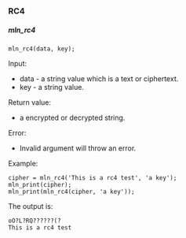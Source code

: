 ### RC4



##### mln_rc4

```
mln_rc4(data, key);
```

Input:

- data - a string value which is a text or ciphertext.
- key - a string value.

Return value:

- a encrypted or decrypted string.

Error:

- Invalid argument will throw an error.

Example:

```
cipher = mln_rc4('This is a rc4 test', 'a key');
mln_print(cipher);
mln_print(mln_rc4(cipher, 'a key'));
```

The output is:

```
oO?L?RQ??????(?
This is a rc4 test
```

